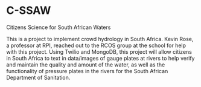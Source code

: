 # C-SSAW
Citizens Science for South African Waters

This is a project to implement crowd hydrology in South Africa. Kevin Rose, a professor at RPI, reached out to the RCOS group at the school for help with this project. Using Twilio and MongoDB, this project will allow citizens in South Africa to text in data/images of gauge plates at rivers to help verify and maintain the quality and amount of the water, as well as the functionality of pressure plates in the rivers for the South African Department of Sanitation. 
